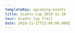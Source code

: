 ```yaml
---
templateKey: upcoming-events
title: Giants Cup 2019-11-28
tour: Giants Cup Trail
date: 2019-11-27T22:00:00.000Z
---
```

